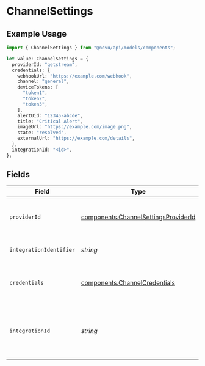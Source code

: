 # ChannelSettings

## Example Usage

```typescript
import { ChannelSettings } from "@novu/api/models/components";

let value: ChannelSettings = {
  providerId: "getstream",
  credentials: {
    webhookUrl: "https://example.com/webhook",
    channel: "general",
    deviceTokens: [
      "token1",
      "token2",
      "token3",
    ],
    alertUid: "12345-abcde",
    title: "Critical Alert",
    imageUrl: "https://example.com/image.png",
    state: "resolved",
    externalUrl: "https://example.com/details",
  },
  integrationId: "<id>",
};
```

## Fields

| Field                                                                                        | Type                                                                                         | Required                                                                                     | Description                                                                                  |
| -------------------------------------------------------------------------------------------- | -------------------------------------------------------------------------------------------- | -------------------------------------------------------------------------------------------- | -------------------------------------------------------------------------------------------- |
| `providerId`                                                                                 | [components.ChannelSettingsProviderId](../../models/components/channelsettingsproviderid.md) | :heavy_check_mark:                                                                           | The provider identifier for the credentials                                                  |
| `integrationIdentifier`                                                                      | *string*                                                                                     | :heavy_minus_sign:                                                                           | The integration identifier                                                                   |
| `credentials`                                                                                | [components.ChannelCredentials](../../models/components/channelcredentials.md)               | :heavy_check_mark:                                                                           | Credentials payload for the specified provider                                               |
| `integrationId`                                                                              | *string*                                                                                     | :heavy_check_mark:                                                                           | The unique identifier of the integration associated with this channel.                       |